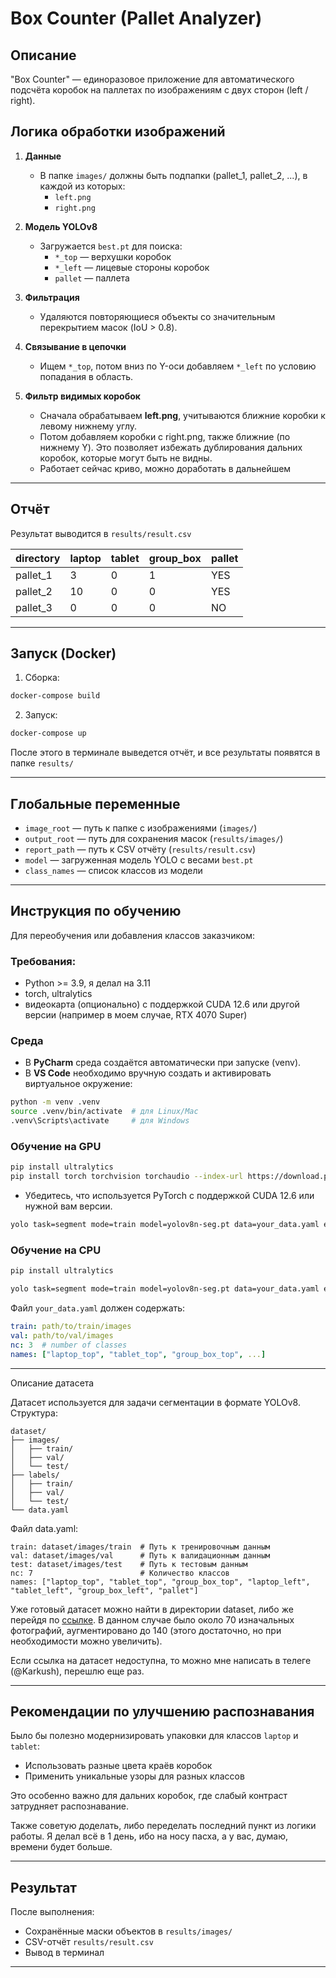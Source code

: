 # Box Counter (Pallet Analyzer)

## Описание

"Box Counter" — единоразовое приложение для автоматического подсчёта коробок на паллетах по изображениям с двух сторон (left / right).

## Логика обработки изображений

1. **Данные**

   - В папке `images/` должны быть подпапки (pallet_1, pallet_2, ...), в каждой из которых:
     - `left.png`
     - `right.png`

2. **Модель YOLOv8**

   - Загружается `best.pt` для поиска:
     - `*_top` — верхушки коробок
     - `*_left` — лицевые стороны коробок
     - `pallet` — паллета

3. **Фильтрация**

   - Удаляются повторяющиеся объекты со значительным перекрытием масок (IoU > 0.8).

4. **Связывание в цепочки**

   - Ищем `*_top`, потом вниз по Y-оси добавляем `*_left` по условию попадания в область.

5. **Фильтр видимых коробок**

   - Сначала обрабатываем **left.png**, учитываются ближние коробки к левому нижнему углу.
   - Потом добавляем коробки с right.png, также ближние (по нижнему Y). Это позволяет избежать дублирования дальних коробок, которые могут быть не видны.
   - Работает сейчас криво, можно доработать в дальнейшем
---

## Отчёт

Результат выводится в `results/result.csv`

| directory | laptop | tablet | group_box | pallet |
|-----------|--------|--------|-----------|--------|
| pallet_1  | 3      | 0      | 1         | YES    |
| pallet_2  | 10     | 0      | 0         | YES    |
| pallet_3  | 0      | 0      | 0         | NO     |

---

## Запуск (Docker)

1. Сборка:

```bash
docker-compose build
```

2. Запуск:

```bash
docker-compose up
```

После этого в терминале выведется отчёт, и все результаты появятся в папке `results/`

---

## Глобальные переменные

- `image_root` — путь к папке с изображениями (`images/`)
- `output_root` — путь для сохранения масок (`results/images/`)
- `report_path` — путь к CSV отчёту (`results/result.csv`)
- `model` — загруженная модель YOLO с весами `best.pt`
- `class_names` — список классов из модели

---

## Инструкция по обучению

Для переобучения или добавления классов заказчиком:

### Требования:

- Python >= 3.9, я делал на 3.11
- torch, ultralytics
- видеокарта (опционально) с поддержкой CUDA 12.6 или другой версии (например в моем случае, RTX 4070 Super)

### Среда

- В **PyCharm** среда создаётся автоматически при запуске (venv).
- В **VS Code** необходимо вручную создать и активировать виртуальное окружение:

```bash
python -m venv .venv
source .venv/bin/activate  # для Linux/Mac
.venv\Scripts\activate     # для Windows
```

### Обучение на GPU

```bash
pip install ultralytics
pip install torch torchvision torchaudio --index-url https://download.pytorch.org/whl/cu121
```

- Убедитесь, что используется PyTorch с поддержкой CUDA 12.6 или нужной вам версии.

```bash
yolo task=segment mode=train model=yolov8n-seg.pt data=your_data.yaml epochs=50 device=0
```

### Обучение на CPU

```bash
pip install ultralytics
```

```bash
yolo task=segment mode=train model=yolov8n-seg.pt data=your_data.yaml epochs=50
```

Файл `your_data.yaml` должен содержать:

```yaml
train: path/to/train/images
val: path/to/val/images
nc: 3  # number of classes
names: ["laptop_top", "tablet_top", "group_box_top", ...]
```

---

Описание датасета

Датасет используется для задачи сегментации в формате YOLOv8. Структура:

```
dataset/
├── images/
│   ├── train/
│   ├── val/
│   └── test/
├── labels/
│   ├── train/
│   ├── val/
│   └── test/
└── data.yaml
```


Файл data.yaml:
```
train: dataset/images/train  # Путь к тренировочным данным
val: dataset/images/val      # Путь к валидационным данным
test: dataset/images/test    # Путь к тестовым данным
nc: 7                        # Количество классов
names: ["laptop_top", "tablet_top", "group_box_top", "laptop_left", "tablet_left", "group_box_left", "pallet"]
```

Уже готовый датасет можно найти в директории dataset, либо же перейдя по [ссылке](https://app.roboflow.com/dataset-o4eny/boxes-bxdaw/browse?queryText=&pageSize=50&startingIndex=0&browseQuery=true). В данном случае было около 70 изначальных фотографий, аугментировано до 140 (этого достаточно, но при необходимости можно увеличить).

Если ссылка на датасет недоступна, то можно мне написать в телеге (@Karkush), перешлю еще раз. 


---

## Рекомендации по улучшению распознавания

Было бы полезно модернизировать упаковки для классов `laptop` и `tablet`:

- Использовать разные цвета краёв коробок
- Применить уникальные узоры для разных классов


Это особенно важно для дальних коробок, где слабый контраст затрудняет распознавание.

Также советую доделать, либо переделать последний пункт из логики работы. Я делал всё в 1 день, ибо на носу пасха, а у вас, думаю, времени будет больше.

---

## Результат

После выполнения:

- Сохранённые маски объектов в `results/images/`
- CSV-отчёт `results/result.csv`
- Вывод в терминал


---

